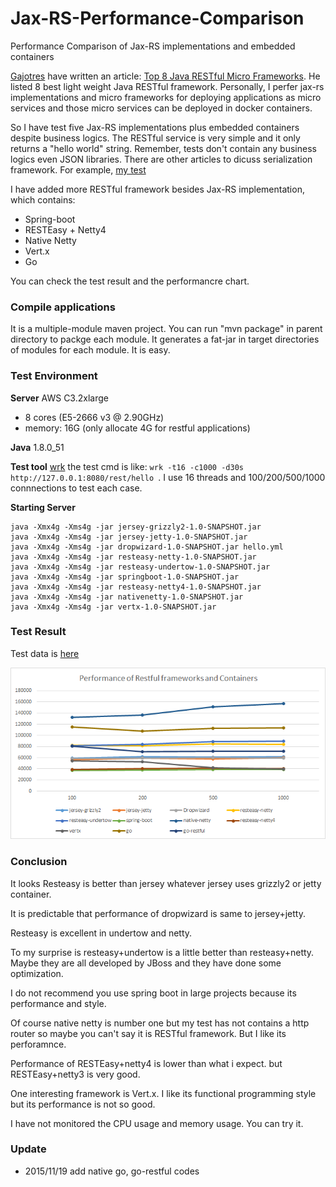 # Jax-RS-Performance-Comparison
Performance Comparison of Jax-RS implementations and embedded containers

[Gajotres](http://www.gajotres.net/best-available-java-restful-micro-frameworks/#author-box) have written an article: [Top 8 Java RESTful Micro Frameworks](http://www.gajotres.net/best-available-java-restful-micro-frameworks/). He listed 8 best light weight Java RESTful framework.
Personally, I perfer jax-rs implementations and micro frameworks for deploying applications as micro services and those micro services can be deployed in docker containers.

So I have test five Jax-RS implementations plus embedded containers despite business logics. The RESTful service is very simple and it only returns a "hello world" string. Remember,  tests don't contain any business logics even JSON libraries.
There are other articles to dicuss serialization framework. For example, [my test](http://colobu.com/2014/08/26/java-serializer-comparison/)

I have added more RESTful framework besides Jax-RS implementation, which contains:
* Spring-boot
* RESTEasy + Netty4
* Native Netty
* Vert.x
* Go


You can check the test result and the performancre chart.

### Compile applications
It is a multiple-module maven project.
You can run "mvn package" in parent directory to packge each module.
It generates a fat-jar in target directories of modules for each module.
It is easy.

### Test Environment
**Server**
AWS C3.2xlarge
- 8 cores (E5-2666 v3 @ 2.90GHz)
- memory: 16G (only allocate 4G for restful applications)

**Java**
1.8.0_51

**Test tool**
[wrk](https://github.com/wg/wrk)
the test cmd is like: `wrk -t16 -c1000 -d30s http://127.0.0.1:8080/rest/hello `.
I use 16 threads and 100/200/500/1000 connnections to test each case.

**Starting Server**
```
java -Xmx4g -Xms4g -jar jersey-grizzly2-1.0-SNAPSHOT.jar
java -Xmx4g -Xms4g -jar jersey-jetty-1.0-SNAPSHOT.jar
java -Xmx4g -Xms4g -jar dropwizard-1.0-SNAPSHOT.jar hello.yml 
java -Xmx4g -Xms4g -jar resteasy-netty-1.0-SNAPSHOT.jar 
java -Xmx4g -Xms4g -jar resteasy-undertow-1.0-SNAPSHOT.jar
java -Xmx4g -Xms4g -jar springboot-1.0-SNAPSHOT.jar
java -Xmx4g -Xms4g -jar resteasy-netty4-1.0-SNAPSHOT.jar 
java -Xmx4g -Xms4g -jar nativenetty-1.0-SNAPSHOT.jar
java -Xmx4g -Xms4g -jar vertx-1.0-SNAPSHOT.jar 
```

### Test Result

Test data is [here](TestData.md)

![](performance.png)

### Conclusion
It looks Resteasy is better than jersey whatever jersey uses grizzly2 or jetty container.

It is predictable that performance of dropwizard is same to jersey+jetty.

Resteasy is excellent in undertow and netty.

To my surprise is resteasy+undertow is a little better than resteasy+netty. Maybe they are all developed by JBoss and they have done some optimization.

I do not recommend you use spring boot in large projects because its performance and style.

Of course native netty is number one but my test has not contains a http router so maybe you can't say it is RESTful framework. But I like its perforamnce.

Performance of RESTEasy+netty4 is lower than what i expect. but RESTEasy+netty3 is very good.

One interesting framework is Vert.x. I like its functional programming style but its performance is not so good.



I have not monitored the CPU usage and memory usage. You can try it. 

### Update
* 2015/11/19 add native go, go-restful codes